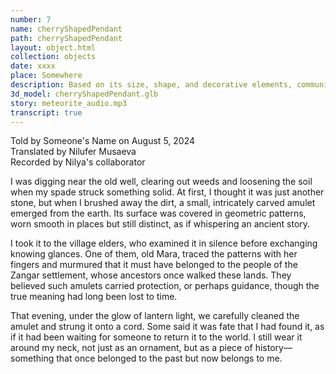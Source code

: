 ```yaml
---
number: 7
name: cherryShapedPendant
path: cherryShapedPendant
layout: object.html
collection: objects
date: xxxx
place: Somewhere
description: Based on its size, shape, and decorative elements, community suggests that this amulet may have been worn as a piece of personal adornment, perhaps on a cord or chain. The geometric patterns may have held symbolic or spiritual significance for the people of the Zangar settlement.yu
3d_model: cherryShapedPendant.glb
story: meteorite_audio.mp3
transcript: true
---
```

<div class="meta">
Told by Someone's Name on August 5, 2024 <br>
Translated by Nilufer Musaeva<br>
Recorded by Nilya's collaborator
</div>

I was digging near the old well, clearing out weeds and loosening the soil when my spade struck something solid. At first, I thought it was just another stone, but when I brushed away the dirt, a small, intricately carved amulet emerged from the earth. Its surface was covered in geometric patterns, worn smooth in places but still distinct, as if whispering an ancient story.

I took it to the village elders, who examined it in silence before exchanging knowing glances. One of them, old Mara, traced the patterns with her fingers and murmured that it must have belonged to the people of the Zangar settlement, whose ancestors once walked these lands. They believed such amulets carried protection, or perhaps guidance, though the true meaning had long been lost to time.

That evening, under the glow of lantern light, we carefully cleaned the amulet and strung it onto a cord. Some said it was fate that I had found it, as if it had been waiting for someone to return it to the world. I still wear it around my neck, not just as an ornament, but as a piece of history—something that once belonged to the past but now belongs to me.
